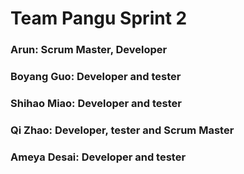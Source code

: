 # Team Pangu Sprint 2

### Arun: Scrum Master, Developer
### Boyang Guo: Developer and tester
### Shihao Miao: Developer and tester
### Qi Zhao: Developer, tester and Scrum Master
### Ameya Desai: Developer and tester
